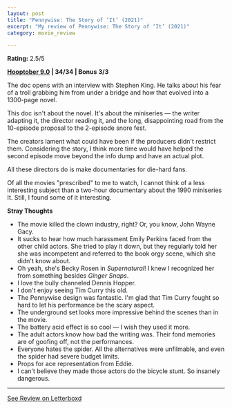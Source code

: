 ```yaml
---
layout: post
title: "Pennywise: The Story of ‘It’ (2021)"
excerpt: "My review of Pennywise: The Story of ‘It’ (2021)"
category: movie_review

---
```


**Rating:** 2.5/5

<b><a href="https://boxd.it/pOmcY/detail">Hooptober 9.0</a> | 34/34 | Bonus 3/3</b>

The doc opens with an interview with Stephen King. He talks about his fear of a troll grabbing him from under a bridge and how that evolved into a 1300-page novel.

This doc isn't about the novel. It's about the miniseries — the writer adapting it, the director reading it, and the long, disappointing road from the 10-episode proposal to the 2-episode snore fest.

The creators lament what could have been if the producers didn't restrict them. Considering the story, I think more time would have helped the second episode move beyond the info dump and have an actual plot.

All these directors do is make documentaries for die-hard fans.

Of all the movies "prescribed" to me to watch, I cannot think of a less interesting subject than a two-hour documentary about the 1990 miniseries It. Still, I found some of it interesting.

<b>Stray Thoughts</b>
* The movie killed the clown industry, right? Or, you know, John Wayne Gacy.
* It sucks to hear how much harassment Emily Perkins faced from the other child actors. She tried to play it down, but they regularly told her she was incompetent and referred to the book orgy scene, which she didn't know about.
* Oh yeah, she's Becky Rosen in <i>Supernatural</i>! I knew I recognized her from something besides <i>Ginger Snaps</i>.
* I love the bully channeled Dennis Hopper.
* I don't enjoy seeing Tim Curry this old.
* The Pennywise design was fantastic. I'm glad that Tim Curry fought so hard to let his performance be the scary aspect.
* The underground set looks more impressive behind the scenes than in the movie.
* The battery acid effect is so cool — I wish they used it more.
* The adult actors know how bad the writing was. Their fond memories are of goofing off, not the performances.
* Everyone hates the spider. All the alternatives were unfilmable, and even the spider had severe budget limits.
* Props for ace representation from Eddie.
* I can't believe they made those actors do the bicycle stunt. So insanely dangerous.

<hr>

[See Review on Letterboxd](https://boxd.it/5fnDIx)
